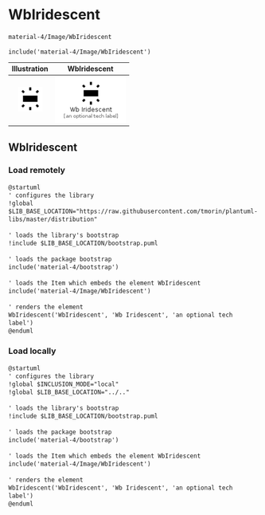 # WbIridescent


```text
material-4/Image/WbIridescent
```

```text
include('material-4/Image/WbIridescent')
```



| Illustration | WbIridescent |
| :---: | :---: |
| ![illustration for Illustration](../../material-4/Image/WbIridescent.png) | ![illustration for WbIridescent](../../material-4/Image/WbIridescent.Local.png) |




## WbIridescent

### Load remotely
```plantuml
@startuml
' configures the library
!global $LIB_BASE_LOCATION="https://raw.githubusercontent.com/tmorin/plantuml-libs/master/distribution"

' loads the library's bootstrap
!include $LIB_BASE_LOCATION/bootstrap.puml

' loads the package bootstrap
include('material-4/bootstrap')

' loads the Item which embeds the element WbIridescent
include('material-4/Image/WbIridescent')

' renders the element
WbIridescent('WbIridescent', 'Wb Iridescent', 'an optional tech label')
@enduml
```

### Load locally
```plantuml
@startuml
' configures the library
!global $INCLUSION_MODE="local"
!global $LIB_BASE_LOCATION="../.."

' loads the library's bootstrap
!include $LIB_BASE_LOCATION/bootstrap.puml

' loads the package bootstrap
include('material-4/bootstrap')

' loads the Item which embeds the element WbIridescent
include('material-4/Image/WbIridescent')

' renders the element
WbIridescent('WbIridescent', 'Wb Iridescent', 'an optional tech label')
@enduml
```

